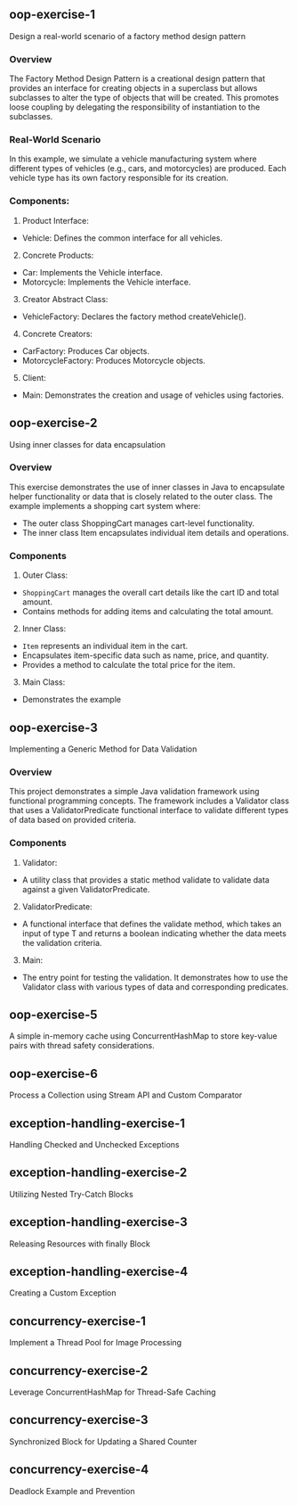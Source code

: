 ## oop-exercise-1
Design a real-world scenario of a factory method design pattern

### Overview
The Factory Method Design Pattern is a creational design pattern that provides an interface for creating objects in a superclass but allows subclasses to alter the type of objects that will be created. This promotes loose coupling by delegating the responsibility of instantiation to the subclasses.

### Real-World Scenario
In this example, we simulate a vehicle manufacturing system where different types of vehicles (e.g., cars, and motorcycles) are produced. Each vehicle type has its own factory responsible for its creation.

### Components:
1. Product Interface:
- Vehicle: Defines the common interface for all vehicles.

2. Concrete Products:
- Car: Implements the Vehicle interface.
- Motorcycle: Implements the Vehicle interface.

3. Creator Abstract Class:
- VehicleFactory: Declares the factory method createVehicle().

4. Concrete Creators:
- CarFactory: Produces Car objects.
- MotorcycleFactory: Produces Motorcycle objects.

5. Client:
- Main: Demonstrates the creation and usage of vehicles using factories.

## oop-exercise-2
Using inner classes for data encapsulation

### Overview
This exercise demonstrates the use of inner classes in Java to encapsulate helper functionality or data that is closely related to the outer class. The example implements a shopping cart system where:
- The outer class ShoppingCart manages cart-level functionality.
- The inner class Item encapsulates individual item details and operations.

### Components
1. Outer Class:
- `ShoppingCart` manages the overall cart details like the cart ID and total amount.
- Contains methods for adding items and calculating the total amount.

2. Inner Class:
- `Item` represents an individual item in the cart.
- Encapsulates item-specific data such as name, price, and quantity.
- Provides a method to calculate the total price for the item.

3. Main Class:
- Demonstrates the example

## oop-exercise-3
Implementing a Generic Method for Data Validation

### Overview
This project demonstrates a simple Java validation framework using functional programming concepts. The framework includes a Validator class that uses a ValidatorPredicate functional interface to validate different types of data based on provided criteria.

### Components
1. Validator:
- A utility class that provides a static method validate to validate data against a given ValidatorPredicate.

2. ValidatorPredicate:
- A functional interface that defines the validate method, which takes an input of type T and returns a boolean indicating whether the data meets the validation criteria.

3. Main:
- The entry point for testing the validation. It demonstrates how to use the Validator class with various types of data and corresponding predicates.

## oop-exercise-5
A simple in-memory cache using ConcurrentHashMap to store key-value pairs with thread safety considerations.

## oop-exercise-6
Process a Collection using Stream API and Custom Comparator

## exception-handling-exercise-1
Handling Checked and Unchecked Exceptions

## exception-handling-exercise-2
Utilizing Nested Try-Catch Blocks

## exception-handling-exercise-3
Releasing Resources with finally Block

## exception-handling-exercise-4
Creating a Custom Exception

## concurrency-exercise-1
Implement a Thread Pool for Image Processing

## concurrency-exercise-2
Leverage ConcurrentHashMap for Thread-Safe Caching

## concurrency-exercise-3
Synchronized Block for Updating a Shared Counter

## concurrency-exercise-4
Deadlock Example and Prevention

